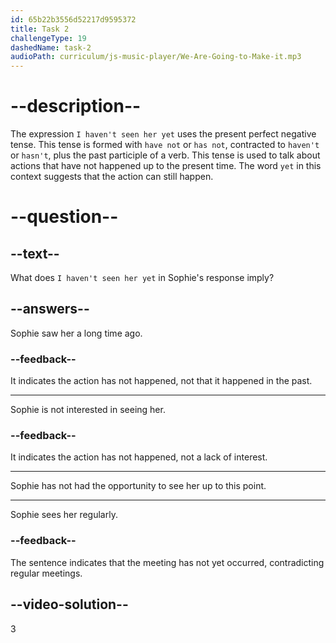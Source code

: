 ```yaml
---
id: 65b22b3556d52217d9595372
title: Task 2
challengeType: 19
dashedName: task-2
audioPath: curriculum/js-music-player/We-Are-Going-to-Make-it.mp3
---
```


<!--
AUDIO REFERENCE:
Sophie: No, I haven’t seen her yet.
-->

# --description--

The expression `I haven't seen her yet` uses the present perfect negative tense. This tense is formed with `have not` or `has not`, contracted to `haven't` or `hasn't`, plus the past participle of a verb. This tense is used to talk about actions that have not happened up to the present time. The word `yet` in this context suggests that the action can still happen.

# --question--

## --text--

What does `I haven't seen her yet` in Sophie's response imply?

## --answers--

Sophie saw her a long time ago.

### --feedback--

It indicates the action has not happened, not that it happened in the past.

---

Sophie is not interested in seeing her.

### --feedback--

It indicates the action has not happened, not a lack of interest.

---

Sophie has not had the opportunity to see her up to this point.

---

Sophie sees her regularly.

### --feedback--

The sentence indicates that the meeting has not yet occurred, contradicting regular meetings.

## --video-solution--

3
